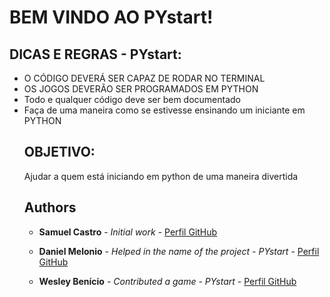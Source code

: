 <h1>BEM VINDO AO PYstart!</h1>

<h2> DICAS E REGRAS - PYstart:</h2>

<ul>
  <li>O CÓDIGO DEVERÁ SER CAPAZ DE RODAR NO TERMINAL</li>
  <li> OS JOGOS DEVERÃO SER PROGRAMADOS EM PYTHON</li>
  <li> Todo e qualquer código deve ser bem documentado</li>
  <li> Faça de uma maneira como se estivesse ensinando um iniciante em PYTHON </li>

<h2>OBJETIVO:</h2>
<p>Ajudar a quem está iniciando em python de uma maneira divertida</p>

## Authors

* **Samuel Castro** - *Initial work* - [Perfil GitHub](https://github.com/samuelxcastro)

* **Daniel Melonio** - *Helped in the name of the project - PYstart* - [Perfil GitHub](https://github.com/danielcmelonio)

* **Wesley Benício** - *Contributed a game - PYstart* - [Perfil GitHub](https://github.com/wesbdss)
